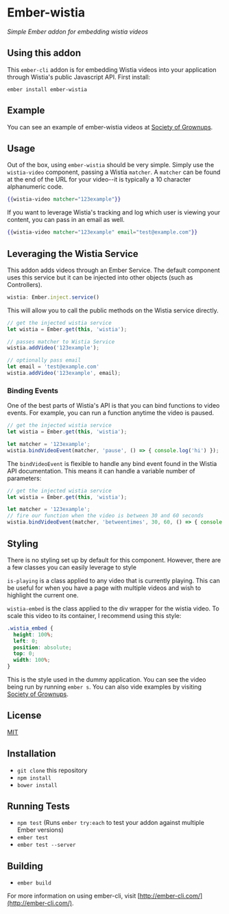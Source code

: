 # Ember-wistia
*Simple Ember addon for embedding wistia videos*

## Using this addon

This `ember-cli` addon is for embedding Wistia videos into your application through Wistia's public Javascript API.
First install:

```
ember install ember-wistia
```

## Example
You can see an example of ember-wistia videos at [Society of Grownups](https://www.societyofgrownups.com/online-classes).

## Usage
Out of the box, using `ember-wistia` should be very simple.
Simply use the `wistia-video` component, passing a Wistia `matcher`.
A `matcher` can be found at the end of the URL for your video--it is typically a 10 character alphanumeric code.

```handlebars
{{wistia-video matcher="123example"}}
```

If you want to leverage Wistia's tracking and log which user is viewing your content, you can pass in an email as well.

```handlebars
{{wistia-video matcher="123example" email="test@example.com"}}
```

## Leveraging the Wistia Service
This addon adds videos through an Ember Service.
The default component uses this service but it can be injected into other objects (such as Controllers).

```javascript
wistia: Ember.inject.service()
```

This will allow you to call the public methods on the Wistia service directly.

```javascript
// get the injected wistia service
let wistia = Ember.get(this, 'wistia');

// passes matcher to Wistia Service
wistia.addVideo('123example');

// optionally pass email
let email = 'test@example.com'
wistia.addVideo('123example', email);
```

### Binding Events
One of the best parts of Wistia's API is that you can bind functions to video events.
For example, you can run a function anytime the video is paused.

```javascript
// get the injected wistia service
let wistia = Ember.get(this, 'wistia');

let matcher = '123example';
wistia.bindVideoEvent(matcher, 'pause', () => { console.log('hi') });
```

The `bindVideoEvent` is flexible to handle any bind event found in the Wistia API documentation.
This means it can handle a variable number of parameters:

```javascript
// get the injected wistia service
let wistia = Ember.get(this, 'wistia');

let matcher = '123example';
// fire our function when the video is between 30 and 60 seconds
wistia.bindVideoEvent(matcher, 'betweentimes', 30, 60, () => { console.log('hi') });
```

## Styling
There is no styling set up by default for this component.
However, there are a few classes you can easily leverage to style

`is-playing` is a class applied to any video that is currently playing.
This can be useful for when you have a page with multiple videos and wish to highlight the current one.

`wistia-embed` is the class applied to the div wrapper for the wistia video.
To scale this video to its container, I recommend using this style:

```css
.wistia_embed {
  height: 100%;
  left: 0;
  position: absolute;
  top: 0;
  width: 100%;
}
```

This is the style used in the dummy application.
You can see the video being run by running `ember s`.
You can also vide examples by visiting [Society of Grownups](https://www.societyofgrownups.com/online-classes).

## License
[MIT](LICENSE.md)

## Installation

* `git clone` this repository
* `npm install`
* `bower install`

## Running Tests

* `npm test` (Runs `ember try:each` to test your addon against multiple Ember versions)
* `ember test`
* `ember test --server`

## Building

* `ember build`

For more information on using ember-cli, visit [http://ember-cli.com/](http://ember-cli.com/).
